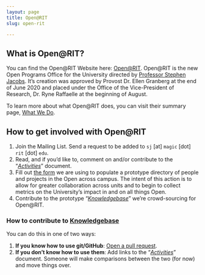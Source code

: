 ```yaml
---
layout: page
title: Open@RIT
slug: open-rit

---
```


## What is Open@RIT?

You can find the Open@RIT Website here: [Open@RIT](https://openr.it/). Open@RIT is the new Open Programs Office for the University directed by [Professor Stephen Jacobs](https://www.rit.edu/directory/sxjics-stephen-jacobs). It’s creation was approved by Provost Dr. Ellen Granberg at the end of June 2020 and placed under the Office of the Vice-President of Research, Dr. Ryne Raffaelle at the beginning of August. 

To learn more about what Open@RIT does, you can visit their summary page, [What We Do](https://openr.it/about/).

## How to get involved with Open@RIT

1. Join the Mailing List.
   Send a request to be added to `sj` [at] `magic` [dot] `rit` [dot] `edu`.
2. Read, and if you’d like to, comment on and/or contribute to the “[_Activities_][1]” document.
3. Fill out [the form][2] we are using to populate a prototype directory of people and projects in the Open across campus.
   The intent of this action is to allow for greater collaboration across units and to begin to collect metrics on the University’s impact in and 
   on all things Open.
4. Contribute to the prototype “[_Knowledgebase_][3]” we’re crowd-sourcing for Open@RIT.

### How to contribute to [Knowledgebase][3]

You can do this in one of two ways:

1. **If you know how to use git/GitHub**:
   [Open a pull request][4].
1. **If you don’t know how to use them**:
   Add links to the “[_Activities_][1]” document.
   Someone will make comparisons between the two (for now) and move things over.

[1]: https://docs.google.com/document/d/1n4mR22Rx3YHbKYSj9SMGTpkYo6aTwMqUbZWPz5o4ijs/edit
[2]: https://docs.google.com/forms/d/e/1FAIpQLSdgvRRvziPbdo6-2gADJDOexGbND-YI4QYnOkpQCoQ_eW981w/viewform
[3]: https://fossrit.github.io/knowledgebase/
[4]: https://github.com/FOSSRIT/knowledgebase
